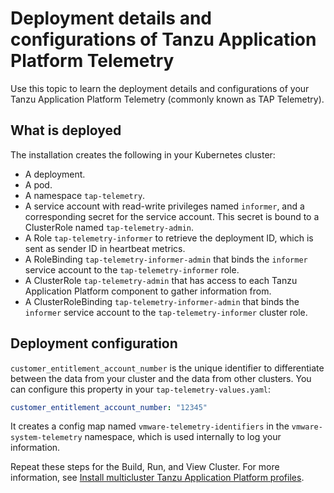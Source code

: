 # Deployment details and configurations of Tanzu Application Platform Telemetry

Use this topic to learn the deployment details and configurations of your 
Tanzu Application Platform Telemetry (commonly known as TAP Telemetry).

## <a id='what-deploy'></a>What is deployed

The installation creates the following in your Kubernetes cluster:

- A deployment.
- A pod.
- A namespace `tap-telemetry`.
- A service account with read-write privileges named `informer`, and a corresponding secret for the service account. This secret is bound to a ClusterRole named `tap-telemetry-admin`.
- A Role `tap-telemetry-informer` to retrieve the deployment ID, which is sent as sender ID in heartbeat metrics.
- A RoleBinding `tap-telemetry-informer-admin` that binds the `informer` service account to the `tap-telemetry-informer` role.
- A ClusterRole `tap-telemetry-admin` that has access to each Tanzu Application Platform component to gather information from.
- A ClusterRoleBinding `tap-telemetry-informer-admin` that binds the `informer` service account to the `tap-telemetry-informer` cluster role.

## <a id='configuration'></a> Deployment configuration

`customer_entitlement_account_number` is the unique identifier to differentiate between the data from your cluster and the data from other clusters.
You can configure this property in your `tap-telemetry-values.yaml`:

```yaml
customer_entitlement_account_number: "12345"
```

It creates a config map named `vmware-telemetry-identifiers` in the `vmware-system-telemetry` namespace, which is used internally to log your information.

Repeat these steps for the Build, Run, and View Cluster. For more information, see [Install multicluster Tanzu Application Platform profiles](../multicluster/installing-multicluster.md).